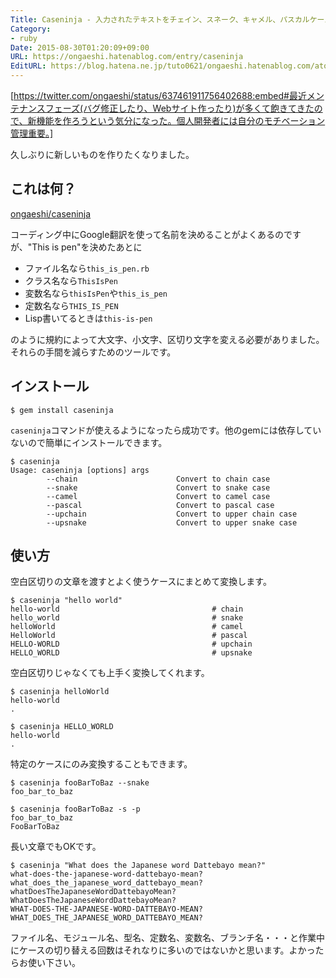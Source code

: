 ```yaml
---
Title: Caseninja - 入力されたテキストをチェイン、スネーク、キャメル、パスカルケースにまとめて変換
Category:
- ruby
Date: 2015-08-30T01:20:09+09:00
URL: https://ongaeshi.hatenablog.com/entry/caseninja
EditURL: https://blog.hatena.ne.jp/tuto0621/ongaeshi.hatenablog.com/atom/entry/6653458415119459040
---
```


[https://twitter.com/ongaeshi/status/637461911756402688:embed#最近メンテナンスフェーズ(バグ修正したり、Webサイト作ったり)が多くて飽きてきたので、新機能を作ろうという気分になった。個人開発者には自分のモチベーション管理重要。]

久しぶりに新しいものを作りたくなりました。

## これは何？

[ongaeshi/caseninja](https://github.com/ongaeshi/caseninja)

コーディング中にGoogle翻訳を使って名前を決めることがよくあるのですが、"This is pen"を決めたあとに

- ファイル名なら`this_is_pen.rb`
- クラス名なら`ThisIsPen`
- 変数名なら`thisIsPen`や`this_is_pen`
- 定数名なら`THIS_IS_PEN`
- Lisp書いてるときは`this-is-pen`

のように規約によって大文字、小文字、区切り文字を変える必要がありました。それらの手間を減らすためのツールです。

## インストール

```
$ gem install caseninja
```

`caseninja`コマンドが使えるようになったら成功です。他のgemには依存していないので簡単にインストールできます。

```
$ caseninja
Usage: caseninja [options] args
        --chain                      Convert to chain case
        --snake                      Convert to snake case
        --camel                      Convert to camel case
        --pascal                     Convert to pascal case
        --upchain                    Convert to upper chain case
        --upsnake                    Convert to upper snake case
```

## 使い方 
空白区切りの文章を渡すとよく使うケースにまとめて変換します。

```
$ caseninja "hello world"
hello-world                                  # chain
hello_world                                  # snake
helloWorld                                   # camel
HelloWorld                                   # pascal
HELLO-WORLD                                  # upchain
HELLO_WORLD                                  # upsnake
```

空白区切りじゃなくても上手く変換してくれます。

```
$ caseninja helloWorld
hello-world
.

$ caseninja HELLO_WORLD
hello-world
.
```

特定のケースにのみ変換することもできます。

```
$ caseninja fooBarToBaz --snake
foo_bar_to_baz

$ caseninja fooBarToBaz -s -p
foo_bar_to_baz
FooBarToBaz
```

長い文章でもOKです。

```
$ caseninja "What does the Japanese word Dattebayo mean?"
what-does-the-japanese-word-dattebayo-mean?
what_does_the_japanese_word_dattebayo_mean?
whatDoesTheJapaneseWordDattebayoMean?
WhatDoesTheJapaneseWordDattebayoMean?
WHAT-DOES-THE-JAPANESE-WORD-DATTEBAYO-MEAN?
WHAT_DOES_THE_JAPANESE_WORD_DATTEBAYO_MEAN?
```

ファイル名、モジュール名、型名、定数名、変数名、ブランチ名・・・と作業中にケースの切り替える回数はそれなりに多いのではないかと思います。よかったらお使い下さい。
